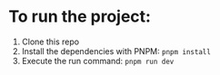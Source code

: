 # To run the project:
1. Clone this repo
2. Install the dependencies with PNPM: ```pnpm install```
3. Execute the run command: ```pnpm run dev```
